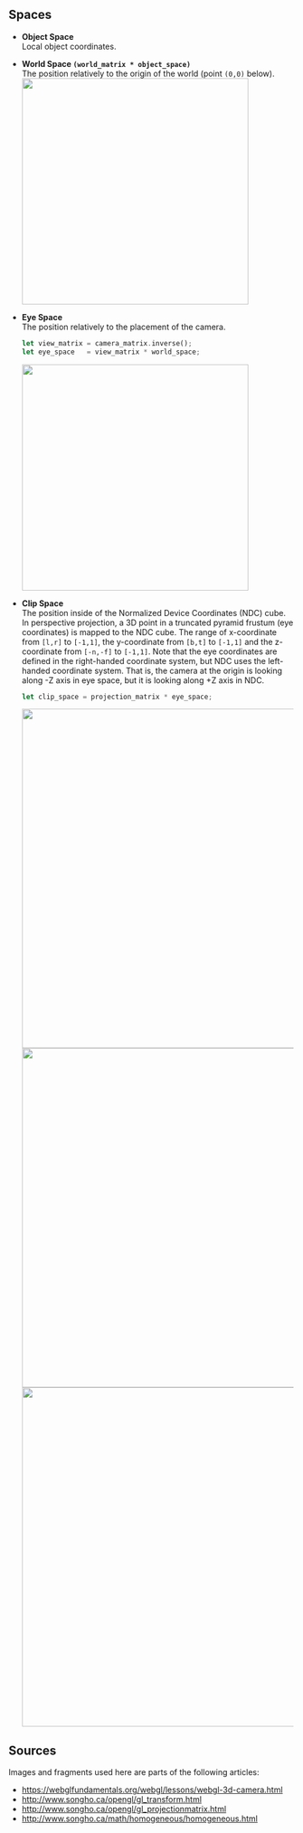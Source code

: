 

## Spaces

- **Object Space**  
  Local object coordinates.
  
- **World Space `(world_matrix * object_space)`**  
  The position relatively to the origin of the world (point `(0,0)` below).  
  <img width="400" src="https://user-images.githubusercontent.com/1623053/85816645-37e00280-b76c-11ea-9831-e6ae7378830e.png"/>
  
- **Eye Space**  
  The position relatively to the placement of the camera.
  ```rust
  let view_matrix = camera_matrix.inverse();
  let eye_space   = view_matrix * world_space;
  ```
  <img width="400" src="https://user-images.githubusercontent.com/1623053/85816908-d40a0980-b76c-11ea-8be6-6c982b1d8ce5.png"/>
  
- **Clip Space**  
  The position inside of the Normalized Device Coordinates (NDC) cube. In perspective projection, a 3D point in a truncated 
  pyramid frustum (eye coordinates) is mapped to the NDC cube. The range of x-coordinate from `[l,r]` to `[-1,1]`, the 
  y-coordinate from `[b,t]` to `[-1,1]` and the z-coordinate from `[-n,-f]` to `[-1,1]`. Note that the eye coordinates are defined 
  in the right-handed coordinate system, but NDC uses the left-handed coordinate system. That is, the camera at the origin is 
  looking along -Z axis in eye space, but it is looking along +Z axis in NDC.
  ```rust
  let clip_space = projection_matrix * eye_space;
  ```

  <img width="600" src="https://user-images.githubusercontent.com/1623053/85817711-0caae280-b76f-11ea-9111-1357195cf580.png"/>
  <img width="600" src="https://user-images.githubusercontent.com/1623053/85817751-22b8a300-b76f-11ea-8f18-f3e78f3139c1.png"/>
  <img width="600" src="https://user-images.githubusercontent.com/1623053/85817783-3e23ae00-b76f-11ea-8972-c90f1eb6ba1e.png"/>



## Sources
Images and fragments used here are parts of the following articles:
- https://webglfundamentals.org/webgl/lessons/webgl-3d-camera.html
- http://www.songho.ca/opengl/gl_transform.html
- http://www.songho.ca/opengl/gl_projectionmatrix.html
- http://www.songho.ca/math/homogeneous/homogeneous.html
